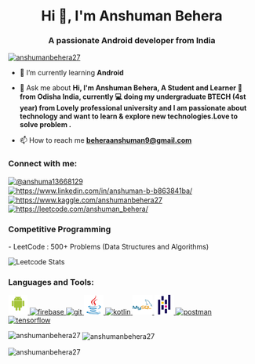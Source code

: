 <h1 align="center">Hi 👋, I'm Anshuman Behera</h1>
<h3 align="center">A passionate Android developer from India</h3>

<p align="left"> <a href="https://github.com/ryo-ma/github-profile-trophy"><img src="https://github-profile-trophy.vercel.app/?username=anshumanbehera27" alt="anshumanbehera27" /></a> </p>

- 🌱 I’m currently learning **Android**

- 💬 Ask me about **Hi, I'm Anshuman Behera, A Student and Learner 🚀 from Odisha India, currently 💻 doing my undergraduate BTECH (4st year) from Lovely professional university and I am passionate about technology and want to learn & explore new technologies.Love to solve problem .**

- 📫 How to reach me **beheraanshuman9@gmail.com**

<h3 align="left">Connect with me:</h3>
<p align="left">
<a href="https://twitter.com/@anshuma13668129" target="blank"><img align="center" src="https://raw.githubusercontent.com/rahuldkjain/github-profile-readme-generator/master/src/images/icons/Social/twitter.svg" alt="@anshuma13668129" height="30" width="40" /></a>
<a href="https://linkedin.com/in/https://www.linkedin.com/in/anshuman-b-b863841ba/" target="blank"><img align="center" src="https://raw.githubusercontent.com/rahuldkjain/github-profile-readme-generator/master/src/images/icons/Social/linked-in-alt.svg" alt="https://www.linkedin.com/in/anshuman-b-b863841ba/" height="30" width="40" /></a>
<a href="https://kaggle.com/https://www.kaggle.com/anshumanbehera27" target="blank"><img align="center" src="https://raw.githubusercontent.com/rahuldkjain/github-profile-readme-generator/master/src/images/icons/Social/kaggle.svg" alt="https://www.kaggle.com/anshumanbehera27" height="30" width="40" /></a>
<a href="https://www.leetcode.com/https://leetcode.com/anshuman_behera/" target="blank"><img align="center" src="https://raw.githubusercontent.com/rahuldkjain/github-profile-readme-generator/master/src/images/icons/Social/leet-code.svg" alt="https://leetcode.com/anshuman_behera/" height="30" width="40" /></a>
</p>
<h3>Competitive Programming </h3>
- LeetCode : 500+ Problems (Data Structures and Algorithms)
 <br>

 ![Leetcode Stats](https://leetcode.card.workers.dev/?username=anshuman_behera)
 <br>
<h3 align="left">Languages and Tools:</h3>
<p align="left"> <a href="https://developer.android.com" target="_blank" rel="noreferrer"> <img src="https://raw.githubusercontent.com/devicons/devicon/master/icons/android/android-original-wordmark.svg" alt="android" width="40" height="40"/> </a> <a href="https://firebase.google.com/" target="_blank" rel="noreferrer"> <img src="https://www.vectorlogo.zone/logos/firebase/firebase-icon.svg" alt="firebase" width="40" height="40"/> </a> <a href="https://git-scm.com/" target="_blank" rel="noreferrer"> <img src="https://www.vectorlogo.zone/logos/git-scm/git-scm-icon.svg" alt="git" width="40" height="40"/> </a> <a href="https://www.java.com" target="_blank" rel="noreferrer"> <img src="https://raw.githubusercontent.com/devicons/devicon/master/icons/java/java-original.svg" alt="java" width="40" height="40"/> </a> <a href="https://kotlinlang.org" target="_blank" rel="noreferrer"> <img src="https://www.vectorlogo.zone/logos/kotlinlang/kotlinlang-icon.svg" alt="kotlin" width="40" height="40"/> </a> <a href="https://www.mysql.com/" target="_blank" rel="noreferrer"> <img src="https://raw.githubusercontent.com/devicons/devicon/master/icons/mysql/mysql-original-wordmark.svg" alt="mysql" width="40" height="40"/> </a> <a href="https://pandas.pydata.org/" target="_blank" rel="noreferrer"> <img src="https://raw.githubusercontent.com/devicons/devicon/2ae2a900d2f041da66e950e4d48052658d850630/icons/pandas/pandas-original.svg" alt="pandas" width="40" height="40"/> </a> <a href="https://postman.com" target="_blank" rel="noreferrer"> <img src="https://www.vectorlogo.zone/logos/getpostman/getpostman-icon.svg" alt="postman" width="40" height="40"/> </a> <a href="https://www.tensorflow.org" target="_blank" rel="noreferrer"> <img src="https://www.vectorlogo.zone/logos/tensorflow/tensorflow-icon.svg" alt="tensorflow" width="40" height="40"/> </a> </p>

<p><img align="left" src="https://github-readme-stats.vercel.app/api/top-langs?username=anshumanbehera27&show_icons=true&locale=en&layout=compact" alt="anshumanbehera27" /></p>

<p>&nbsp;<img align="center" src="https://github-readme-stats.vercel.app/api?username=anshumanbehera27&show_icons=true&locale=en" alt="anshumanbehera27" /></p>

<p><img align="center" src="https://github-readme-streak-stats.herokuapp.com/?user=anshumanbehera27&" alt="anshumanbehera27" /></p>

